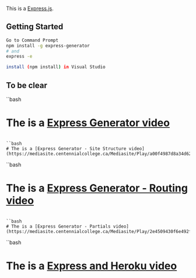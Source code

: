 This is a [Express.js](https://expressjs.com/).

## Getting Started

```bash
Go to Command Prompt
npm install -g express-generator
# and
express -e
```

```bash
install (npm install) in Visual Studio
```
## To be clear

``bash
# The is a [Express Generator video](https://mediasite.centennialcollege.ca/Mediasite/Play/5dcdfb62b76b434c9ace99de0e88ffd51d)
```

``bash
# The is a [Express Generator - Site Structure video](https://mediasite.centennialcollege.ca/Mediasite/Play/a00f4987d8a34d6281e5409e68052d551d)
```

``bash
# The is a [Express Generator - Routing video](https://mediasite.centennialcollege.ca/Mediasite/Play/82e9925cafa14fad9504842be7006ca81d)
```

``bash
# The is a [Express Generator - Partials video](https://mediasite.centennialcollege.ca/Mediasite/Play/2e4509430f6e492fab1b36b6b73410cc1d)
```

``bash
# The is a [Express and Heroku video](https://mediasite.centennialcollege.ca/Mediasite/Play/8f1cd4e9cb02433c8b6aedb8f75a21f61d)
```
